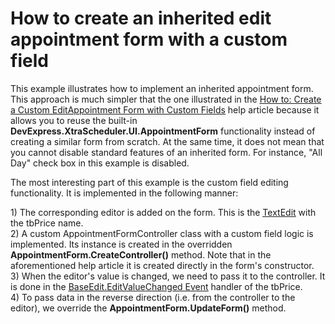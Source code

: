 # How to create an inherited edit appointment form with a custom field


<p>This example illustrates how to implement an inherited appointment form. This approach is much simpler that the one illustrated in the <a href="http://documentation.devexpress.com/#WindowsForms/CustomDocument2288"><u>How to: Create a Custom EditAppointment Form with Custom Fields</u></a> help article because it allows you to reuse the built-in <strong>DevExpress.XtraScheduler.UI.AppointmentForm</strong> functionality instead of creating a similar form from scratch. At the same time, it does not mean that you cannot disable standard features of an inherited form. For instance, "All Day" check box in this example is disabled.</p><p>The most interesting part of this example is the custom field editing functionality. It is implemented in the following manner:</p><p>1) The corresponding editor is added on the form. This is the <a href="http://documentation.devexpress.com/#WindowsForms/clsDevExpressXtraEditorsTextEdittopic"><u>TextEdit</u></a> with the tbPrice name.<br />
2) A custom AppointmentFormController class with a custom field logic is implemented. Its instance is created in the overridden <strong>AppointmentForm.CreateController()</strong> method. Note that in the aforementioned help article it is created directly in the form's constructor. <br />
3) When the editor's value is changed, we need to pass it to the controller. It is done in the <a href="http://documentation.devexpress.com/#WindowsForms/DevExpressXtraEditorsBaseEdit_EditValueChangedtopic"><u>BaseEdit.EditValueChanged Event</u></a> handler of the tbPrice.<br />
4) To pass data in the reverse direction (i.e. from the controller to the editor), we override the <strong>AppointmentForm.UpdateForm()</strong> method.</p>

<br/>


